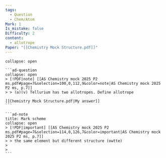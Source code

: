 ```yaml
---
tags:
  - Question
  - Chem/Atom
Mark: 1
Is_mistake: false
Difficulty: 2
content:
  - allotrope
Paper: "[[Chemistry Mock Structure.pdf]]"
---
```

````ad-example
collapse: open

```ad-question
collapse: open
> [!PDF|note] [[AS Chemistry mock 2025 P2 ms.pdf#page=7&selection=100,0,112,9&color=note|AS Chemistry mock 2025 P2 ms, p.7]]
> > (a)(v) Tellurium has two allotropes. Define allotrope

[[Chemistry Mock Structure.pdf|My answer]]
```

```ad-note
title: Mark scheme
collapse: open
> [!PDF|important] [[AS Chemistry mock 2025 P2 ms.pdf#page=7&selection=114,0,126,7&color=important|AS Chemistry mock 2025 P2 ms, p.7]]
> > the same element but different structure (owtte)
> 
> 
```

````

